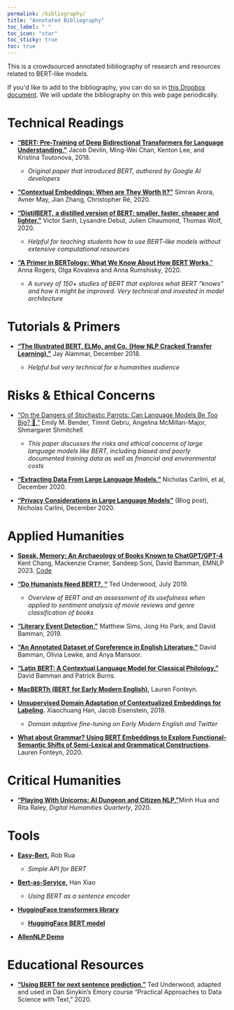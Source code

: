 ```yaml
---
permalink: /bibliography/
title: "Annotated Bibliography"
toc_label: " "
toc_icon: "star"
toc_sticky: true
toc: true
---
```


This is a crowdsourced annotated bibliography of research and resources related to BERT-like models. 

If you'd like to add to the bibliography, you can do so in [this Dropbox document](https://www.dropbox.com/scl/fi/w9w2bs55o0fm1upl2hrhz/BERT-for-Humanists-Annotated-Bibliography.paper?dl=0&rlkey=7qtjce0tilgg42sn7kywwqloh). We will update the bibliography on this web page periodically.

# Technical Readings

- [**“BERT: Pre-Training of Deep Bidirectional Transformers for Language Understanding,”**](https://arxiv.org/pdf/1810.04805.pdf) Jacob Devlin, Ming-Wei Chan, Kenton Lee, and Kristina Toutonova, 2018.

    - *Original paper that introduced BERT, authored by Google AI developers* 

- [**“Contextual Embeddings: When are They Worth It?”**](https://www.aclweb.org/anthology/2020.acl-main.236/) Simran Arora, Avner May, Jian Zhang, Christopher Ré, 2020. 

-  [**“DistilBERT,**](https://arxiv.org/abs/1910.01108)[ **a distilled version of BERT: smaller, faster, cheaper and lighter.”**](https://arxiv.org/abs/1910.01108) Victor Sanh, Lysandre Debut, Julien Chaumond, Thomas Wolf, 2020. 

    - *Helpful for teaching students how to use BERT-like models without extensive computational resources*

-  [**“A**](https://www.mitpressjournals.org/doi/full/10.1162/tacl_a_00349#)[ **Primer in BERTology: What We Know About How BERT Works**](https://www.mitpressjournals.org/doi/full/10.1162/tacl_a_00349#)[,”](https://www.mitpressjournals.org/doi/full/10.1162/tacl_a_00349#) Anna Rogers, Olga Kovaleva and Anna Rumshisky, 2020.

    - *A survey of 150+ studies of BERT that explores what BERT* *“knows”* *and how it might be improved. Very technical and invested in model architecture* 

# Tutorials & Primers

- [**“The Illustrated BERT,  ELMo, and Co.**](http://jalammar.github.io/illustrated-bert/)[ ](http://jalammar.github.io/illustrated-bert/)[**(How**](http://jalammar.github.io/illustrated-bert/)[ **NLP Cracked Transfer Learning),”**](http://jalammar.github.io/illustrated-bert/) Jay Alammar, December 2018.

    - *Helpful but very technical for a humanities audience* 

# Risks & Ethical Concerns

- [“On the Dangers of Stochastic Parrots: Can Language Models Be Too Big? 🦜,”](https://dl.acm.org/doi/10.1145/3442188.3445922) Emily M. Bender, Timnit Gebru, Angelina McMillan-Major, Shmargaret Shmitchell
    - *This paper discusses the risks and ethical concerns of large language models like BERT, including biased and poorly documented training data as well as financial and environmental costs*

- [**“Extracting Data From Large Language Models,”**](https://arxiv.org/pdf/2012.07805.pdf) Nicholas Carlini, et al, December 2020.

- [**“Privacy Considerations in Large Language Models”**](https://ai.googleblog.com/2020/12/privacy-considerations-in-large.html) (Blog post), Nicholas Carlini, December 2020.

# Applied Humanities

- [**Speak, Memory: An Archaeology of Books Known to ChatGPT/GPT-4**](https://aclanthology.org/2023.emnlp-main.453/) Kent Chang, Mackenzie Cramer, Sandeep Soni, David Bamman, EMNLP 2023. [Code](https://github.com/bamman-group/gpt4-books)


-  [**“Do**](https://tedunderwood.com/2019/07/15/do-humanists-need-bert/10)[ **Humanists Need BERT?, “**](https://tedunderwood.com/2019/07/15/do-humanists-need-bert/10) Ted Underwood, July 2019. 

    - *Overview of BERT and an assessment of its usefulness when applied to sentiment analysis of movie reviews and genre classification of books* 

-  [**“Literary**](https://doi.org/10.18653/v1/P19-1353)[ **Event Detection,”**](https://doi.org/10.18653/v1/P19-1353) Matthew Sims, Jong Ho Park, and David Bamman, 2019.

- [**“An Annotated Dataset of Coreference in English Literature,”**](https://arxiv.org/abs/1912.01140) David Bamman, Olivia Lewke, and Anya Mansoor.

-  [**“Latin**](https://arxiv.org/abs/2009.10053)[ **BERT: A Contextual Language Model for Classical Philology**](https://arxiv.org/abs/2009.10053)[**,**](https://arxiv.org/abs/2009.10053)[**”**](https://arxiv.org/abs/2009.10053) David Bamman and Patrick Burns.

- [**MacBERTh**](https://www.universiteitleiden.nl/en/news/2020/06/a-whole-new-computational-world)[ ](https://www.universiteitleiden.nl/en/news/2020/06/a-whole-new-computational-world)[**(BERT**](https://www.universiteitleiden.nl/en/news/2020/06/a-whole-new-computational-world)[ **for Early Modern English)**](https://www.universiteitleiden.nl/en/news/2020/06/a-whole-new-computational-world)**,** Lauren Fonteyn.

- [**Unsupervised Domain Adaptation of Contextualized Embeddings for Labeling**](https://www.aclweb.org/anthology/D19-1433/)**.** Xiaochuang Han, Jacob Eisenstein, 2019. 

    - *Domain adaptive fine-tuning on Early Modern English and Twitter*

- [**What about Grammar? Using BERT Embeddings to Explore Functional-Semantic Shifts of Semi-Lexical and Grammatical Constructions**](http://ceur-ws.org/Vol-2723/short15.pdf)**.** Lauren Fonteyn, 2020. 

# Critical Humanities

- [**“Playing With Unicorns:** ](http://www.digitalhumanities.org/dhq/vol/14/4/000533/000533.html)[**AI Dungeon**](http://www.digitalhumanities.org/dhq/vol/14/4/000533/000533.html)[ **and Citizen NLP,”**](http://www.digitalhumanities.org/dhq/vol/14/4/000533/000533.html)Minh Hua and Rita Raley, *Digital Humanities Quarterly*, 2020.

# Tools

-  [**Easy-Bert**](https://github.com/robrua/easy-bert)**,** Rob Rua

    - *Simple API for BERT* 

-  [**Bert-as-Service**](https://github.com/hanxiao/bert-as-service)**,** Han Xiao

    - *Using BERT as a sentence encoder* 

- [**HuggingFace transformers library**](https://huggingface.co/transformers/index.html)

    - [**HuggingFace BERT model**](https://huggingface.co/transformers/model_doc/bert.html)

- [**AllenNLP Demo**](https://demo.allennlp.org/reading-comprehension) 

# Educational Resources

- [**“Using BERT for next sentence prediction,”**](https://github.com/sinykin/QTM-340/blob/master/notebooks/class21-BERT-next-sentence-inclass-ds.ipynb) Ted Underwood, adapted and used in Dan Sinykin’s Emory course “Practical Approaches to Data Science with Text,” 2020.